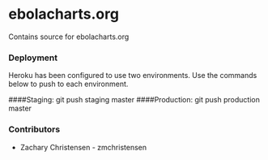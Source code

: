 ebolacharts.org
===============

Contains source for ebolacharts.org

### Deployment

Heroku has been configured to use two environments. Use the commands below to push to each environment.

####Staging: git push staging master
####Production: git push production master

### Contributors

* Zachary Christensen - zmchristensen
